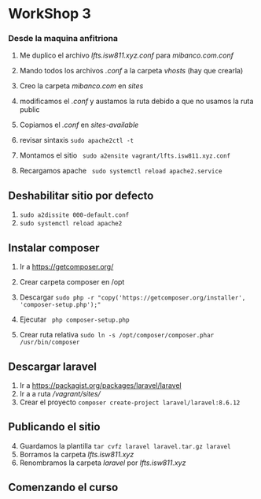 # WorkShop 3

### Desde la maquina anfitriona

1. Me duplico el archivo _lfts.isw811.xyz.conf_ para _mibanco.com.conf_
2. Mando todos los archivos _.conf_ a la carpeta _vhosts_ (hay que crearla)
3. Creo la carpeta _mibanco.com_ en _sites_
4. modificamos el _.conf_ y austamos la ruta debido a que no usamos la ruta public
5. Copiamos el _.conf_ en _sites-available_
6. revisar sintaxis
   `sudo apache2ctl -t `

7. Montamos el sitio
   ` sudo a2ensite vagrant/lfts.isw811.xyz.conf`

8. Recargamos apache
   ` sudo systemctl reload apache2.service`

## Deshabilitar sitio por defecto

1. `sudo a2dissite 000-default.conf`
2. `sudo systemctl reload apache2`

## Instalar composer

1. Ir a https://getcomposer.org/
2. Crear carpeta composer en /opt

3. Descargar
   `sudo php -r "copy('https://getcomposer.org/installer', 'composer-setup.php');"`
4. Ejecutar
   ` php composer-setup.php`
5. Crear ruta relativa
   `sudo ln -s /opt/composer/composer.phar /usr/bin/composer`

## Descargar laravel

1. Ir a https://packagist.org/packages/laravel/laravel
2. Ir a a ruta _/vagrant/sites/_
3. Crear el proyecto `composer create-project laravel/laravel:8.6.12`

## Publicando el sitio

4. Guardamos la plantilla `tar cvfz laravel laravel.tar.gz laravel`
5. Borramos la carpeta _lfts.isw811.xyz_
6. Renombramos la carpeta _laravel_ por _lfts.isw811.xyz_

## Comenzando el curso
